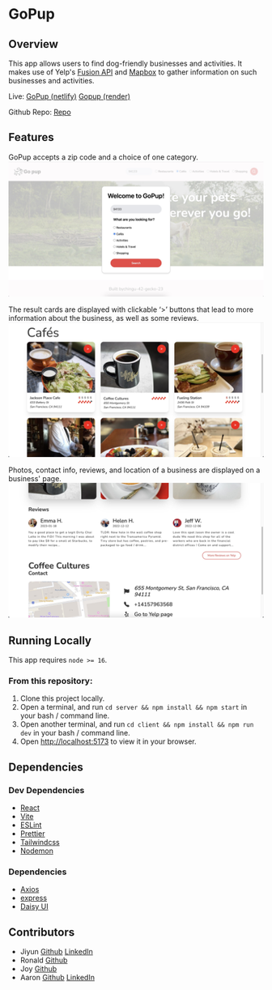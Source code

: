 # GoPup

## Overview

This app allows users to find dog-friendly businesses and activities. It makes use of Yelp's [Fusion API](https://fusion.yelp.com/) and [Mapbox](https://www.mapbox.com/) to gather information on such businesses and activities.

Live: [GoPup (netlify)](https://gopup.netlify.app/) [Gopup (render)](https://gopup.onrender.com/)

Github Repo: [Repo](https://github.com/chingu-voyages/v42-geckos-team-23)

## Features

GoPup accepts a zip code and a choice of one category.
![home page](/client/src/assets/home.jpg)

The result cards are displayed with clickable ‘>’ buttons that lead to more information about the business, as well as some reviews.
![results](/client/src/assets/results.jpg)

Photos, contact info, reviews, and location of a business are displayed on a business' page.
![business](/client/src/assets/business.jpg)

## Running Locally

This app requires ```node >= 16```.

### From this repository:

1. Clone this project locally.
2. Open a terminal, and run `cd server && npm install && npm start` in your bash / command line.
3. Open another terminal, and run `cd client && npm install && npm run dev` in your bash / command line.
4. Open [http://localhost:5173](http://localhost:5173) to view it in your browser.


## Dependencies

### Dev Dependencies

- [React](https://reactjs.org/)
- [Vite](https://vitejs.dev/)
- [ESLint](https://eslint.org/)
- [Prettier](https://prettier.io/)
- [Tailwindcss](https://tailwindcss.com/)
- [Nodemon](https://www.npmjs.com/package/nodemon)

### Dependencies 

- [Axios](https://axios-http.com/docs/intro)
- [express](https://expressjs.com/)
- [Daisy UI](https://daisyui.com/)

## Contributors 

- Jiyun [Github](https://github.com/jiyunnoh) [LinkedIn](https://www.linkedin.com/in/jiyun-noh-kim/)
- Ronald [Github](https://github.com/ronaldpaek) 
- Joy [Github](https://github.com/jlu9d2) 
- Aaron [Github](https://github.com/AaronoKwok) [LinkedIn](https://www.linkedin.com/in/aaronkwok1/)
